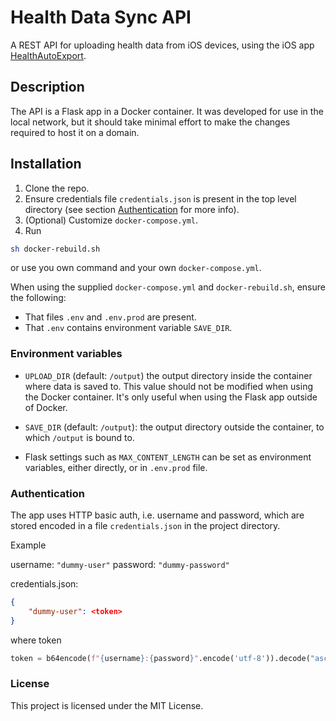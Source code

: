 [comment]: # (mention that this is one component of a bigger project, once repos for other components and )

# Health Data Sync API

A REST API for uploading health data from iOS devices, using the iOS app [HealthAutoExport](https://www.healthyapps.dev/).

[comment]: # (TODO: badges for build | tests | etc.)


## Description

The API is a Flask app in a Docker container. It was developed for use in the local network, but it should take minimal effort to make the changes required to host it on a domain.


## Installation

1. Clone the repo.
2. Ensure credentials file `credentials.json` is present in the top level directory (see section [Authentication](#Authentication) for more info).
3. (Optional) Customize `docker-compose.yml`.
4. Run 

```bash
sh docker-rebuild.sh
```

or use you own command and your own `docker-compose.yml`.

When using the supplied `docker-compose.yml` and `docker-rebuild.sh`, ensure the following:

* That files `.env` and `.env.prod` are present.
* That `.env` contains environment variable `SAVE_DIR`.


### Environment variables

* `UPLOAD_DIR` (default: `/output`) the output directory inside the container where data is saved to. This value should not be modified when using the Docker container. It's only useful when using the Flask app outside of Docker.  

* `SAVE_DIR` (default: `/output`): the output directory outside the container, to which `/output` is bound to.

* Flask settings such as `MAX_CONTENT_LENGTH` can be set as environment variables, either directly, or in `.env.prod` file.


### Authentication

The app uses HTTP basic auth, i.e. username and password, which are stored encoded in a file `credentials.json` in the project directory.

Example

username: `"dummy-user"`
password: `"dummy-password"`

credentials.json:
```json
{
    "dummy-user": <token>
}
```
where token 

```python
token = b64encode(f"{username}:{password}".encode('utf-8')).decode("ascii")
```


### License

This project is licensed under the MIT License.